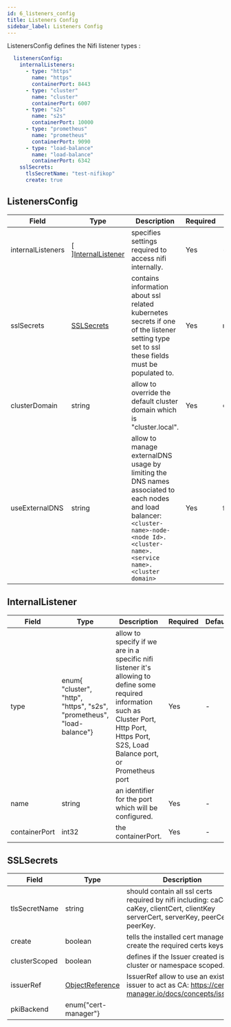```yaml
---
id: 6_listeners_config
title: Listeners Config
sidebar_label: Listeners Config
---
```


ListenersConfig defines the Nifi listener types :

```yaml
  listenersConfig:
    internalListeners:
      - type: "https"
        name: "https"
        containerPort: 8443
      - type: "cluster"
        name: "cluster"
        containerPort: 6007
      - type: "s2s"
        name: "s2s"
        containerPort: 10000
      - type: "prometheus"
        name: "prometheus"
        containerPort: 9090
      - type: "load-balance"
        name: "load-balance"
        containerPort: 6342
    sslSecrets:
      tlsSecretName: "test-nifikop"
      create: true
```

## ListenersConfig

|Field|Type|Description|Required|Default|
|-----|----|-----------|--------|--------|
|internalListeners|\[ \][InternalListener](#internallistener)| specifies settings required to access nifi internally.| Yes | - |
|sslSecrets|[SSLSecrets](#sslsecrets)| contains information about ssl related kubernetes secrets if one of the listener setting type set to ssl these fields must be populated to.| Yes | nil |
|clusterDomain|string|  allow to override the default cluster domain which is "cluster.local".| Yes | `cluster.local` |
|useExternalDNS|string|  allow to manage externalDNS usage by limiting the DNS names associated to each nodes and load balancer: `<cluster-name>-node-<node Id>.<cluster-name>.<service name>.<cluster domain>`| Yes | false |

## InternalListener

Field|Type|Description|Required|Default|
|-----|----|-----------|--------|--------|
|type|enum{ "cluster", "http", "https", "s2s", "prometheus", "load-balance"}| allow to specify if we are in a specific nifi listener it's allowing to define some required information such as Cluster Port, Http Port, Https Port, S2S, Load Balance port, or Prometheus port| Yes | - |
|name|string| an identifier for the port which will be configured. | Yes | - |
|containerPort|int32| the containerPort. | Yes | - |


## SSLSecrets

Field|Type|Description|Required|Default|
|-----|----|-----------|--------|--------|
|tlsSecretName|string| should contain all ssl certs required by nifi including: caCert, caKey, clientCert, clientKey serverCert, serverKey, peerCert, peerKey. | Yes | - |
|create|boolean| tells the installed cert manager to create the required certs keys. | Yes | - |
|clusterScoped|boolean| defines if the Issuer created is cluster or namespace scoped. | Yes | - |
|issuerRef|[ObjectReference](https://docs.cert-manager.io/en/release-0.9/reference/api-docs/index.html#objectreference-v1alpha1)| IssuerRef allow to use an existing issuer to act as CA: https://cert-manager.io/docs/concepts/issuer/ | No | - |
|pkiBackend|enum{"cert-manager"}| | Yes | - |

